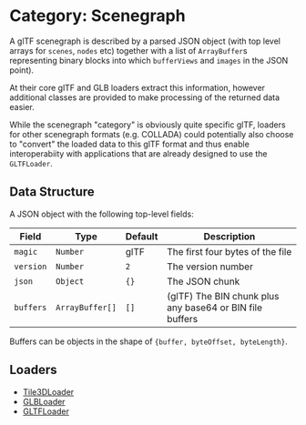 # Category: Scenegraph

A glTF scenegraph is described by a parsed JSON object (with top level arrays for `scenes`, `nodes` etc) together with a list of `ArrayBuffer`s representing binary blocks into which `bufferViews` and `images` in the JSON point).

At their core glTF and GLB loaders extract this information, however additional classes are provided to make processing of the returned data easier.

While the scenegraph "category" is obviously quite specific glTF, loaders for other scenegraph formats (e.g. COLLADA) could potentially also choose to "convert" the loaded data to this glTF format and thus enable interoperabiity with applications that are already designed to use the `GLTFLoader`.

## Data Structure

A JSON object with the following top-level fields:

| Field     | Type          | Default   | Description |
| ---       | ---           | ---       | --- |
| `magic`   | `Number`      | glTF      | The first four bytes of the file |
| `version` | `Number`      | `2`       | The version number |
| `json`    | `Object`      | `{}`      | The JSON chunk  |
| `buffers` | `ArrayBuffer[]` | `[]`      | (glTF) The BIN chunk plus any base64 or BIN file buffers |

Buffers can be objects in the shape of `{buffer, byteOffset, byteLength}`.

## Loaders

- [Tile3DLoader](/docs/api-reference/3d-tiles/tile-3d-loader)
- [GLBLoader](/docs/api-reference/gltf/glb-loader)
- [GLTFLoader](/docs/api-reference/gltf/gltf-loader)

